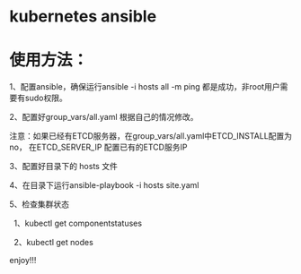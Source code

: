 # kubernetes ansible

# 使用方法：

 1、配置ansible，确保运行ansible -i hosts all -m ping 都是成功，非root用户需要有sudo权限。

 2、配置好group_vars/all.yaml 根据自己的情况修改。 

 注意：如果已经有ETCD服务器，在group_vars/all.yaml中ETCD_INSTALL配置为no， 在ETCD_SERVER_IP 配置已有的ETCD服务IP

 3、配置好目录下的 hosts 文件

 4、在目录下运行ansible-playbook -i hosts site.yaml

 5、检查集群状态

    1、kubectl get componentstatuses
   
    2、kubectl get nodes

enjoy!!!
